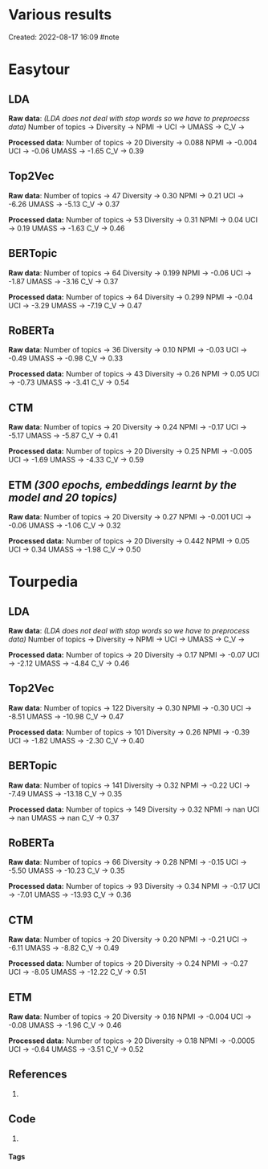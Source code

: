 # Various results
Created: 2022-08-17 16:09
#note
# Easytour
## LDA
**Raw data**: *(LDA does not deal with stop words so we have to preproecss data)*
Number of topics -> 
Diversity -> 
NPMI -> 
UCI -> 
UMASS -> 
C_V -> 

**Processed data:**
Number of topics -> 20
Diversity -> 0.088
NPMI -> -0.004
UCI -> -0.06
UMASS -> -1.65
C_V -> 0.39

## Top2Vec
**Raw data**:
Number of topics -> 47
Diversity -> 0.30
NPMI -> 0.21
UCI -> -6.26
UMASS -> -5.13
C_V -> 0.37

**Processed data:**
Number of topics -> 53
Diversity -> 0.31
NPMI -> 0.04
UCI -> 0.19
UMASS -> -1.63
C_V -> 0.46

## BERTopic
**Raw data**:
Number of topics -> 64
Diversity -> 0.199
NPMI -> -0.06
UCI -> -1.87
UMASS -> -3.16
C_V -> 0.37

**Processed data:**
Number of topics -> 64
Diversity -> 0.299
NPMI -> -0.04
UCI -> -3.29
UMASS -> -7.19
C_V -> 0.47

## RoBERTa
**Raw data**:
Number of topics -> 36
Diversity -> 0.10
NPMI -> -0.03
UCI -> -0.49
UMASS -> -0.98
C_V -> 0.33

**Processed data:**
Number of topics -> 43
Diversity -> 0.26
NPMI -> 0.05
UCI -> -0.73
UMASS -> -3.41
C_V -> 0.54

## CTM
**Raw data**:
Number of topics -> 20
Diversity -> 0.24
NPMI -> -0.17
UCI -> -5.17
UMASS -> -5.87
C_V -> 0.41

**Processed data:**
Number of topics -> 20
Diversity -> 0.25
NPMI -> -0.005
UCI -> -1.69
UMASS -> -4.33
C_V -> 0.59

## ETM *(300 epochs, embeddings learnt by the model and 20 topics)*
**Raw data**:
Number of topics -> 20
Diversity -> 0.27
NPMI -> -0.001
UCI -> -0.06
UMASS -> -1.06
C_V -> 0.32

**Processed data:**
Number of topics -> 20
Diversity -> 0.442
NPMI -> 0.05
UCI -> 0.34
UMASS -> -1.98
C_V -> 0.50

# Tourpedia
## LDA
**Raw data**: *(LDA does not deal with stop words so we have to preprocess data)*
Number of topics -> 
Diversity -> 
NPMI -> 
UCI -> 
UMASS -> 
C_V -> 

**Processed data:**
Number of topics -> 20
Diversity -> 0.17
NPMI -> -0.07
UCI -> -2.12
UMASS -> -4.84
C_V -> 0.46

## Top2Vec
**Raw data**:
Number of topics -> 122
Diversity -> 0.30
NPMI -> -0.30
UCI -> -8.51
UMASS -> -10.98
C_V -> 0.47

**Processed data:**
Number of topics -> 101
Diversity -> 0.26
NPMI -> -0.39
UCI -> -1.82
UMASS -> -2.30
C_V -> 0.40

## BERTopic
**Raw data**:
Number of topics -> 141
Diversity -> 0.32
NPMI -> -0.22
UCI -> -7.49
UMASS -> -13.18
C_V -> 0.35

**Processed data:**
Number of topics -> 149
Diversity -> 0.32
NPMI -> nan
UCI -> nan
UMASS -> nan
C_V -> 0.37

## RoBERTa
**Raw data**:
Number of topics -> 66
Diversity -> 0.28
NPMI -> -0.15
UCI -> -5.50
UMASS -> -10.23
C_V -> 0.35

**Processed data:**
Number of topics -> 93
Diversity -> 0.34
NPMI -> -0.17
UCI -> -7.01
UMASS -> -13.93
C_V -> 0.36

## CTM
**Raw data**:
Number of topics -> 20
Diversity -> 0.20
NPMI -> -0.21
UCI -> -6.11
UMASS -> -8.82
C_V -> 0.49

**Processed data:**
Number of topics -> 20
Diversity -> 0.24
NPMI -> -0.27
UCI -> -8.05
UMASS -> -12.22
C_V -> 0.51

## ETM
**Raw data**:
Number of topics -> 20
Diversity -> 0.16
NPMI -> -0.004
UCI -> -0.08
UMASS -> -1.96
C_V -> 0.46

**Processed data:**
Number of topics -> 20
Diversity -> 0.18
NPMI -> -0.0005
UCI -> -0.64
UMASS -> -3.51
C_V -> 0.52

## References
1. 

## Code
1. 

#### Tags